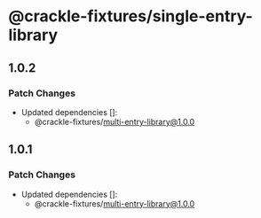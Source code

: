 # @crackle-fixtures/single-entry-library

## 1.0.2

### Patch Changes

- Updated dependencies []:
  - @crackle-fixtures/multi-entry-library@1.0.0

## 1.0.1

### Patch Changes

- Updated dependencies []:
  - @crackle-fixtures/multi-entry-library@1.0.0
